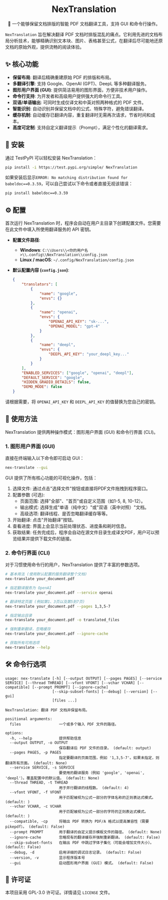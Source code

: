 <h1 align="center">NexTranslation</h1>


<p align="center">
  📖 一个能够保留文档排版的智能 PDF 文档翻译工具，支持 GUI 和命令行操作。
</p>

`NexTranslation` 旨在解决翻译 PDF 文档时排版混乱的痛点。它利用先进的文档布局分析技术，能够精确识别文本块、图片、表格甚至公式，在翻译后尽可能地还原文档的原始外观，提供流畅的阅读体验。

## ✨ 核心功能

- **保留布局**: 翻译后精确重建原始 PDF 的排版和布局。
- **多翻译引擎**: 支持 Google、OpenAI (GPT)、DeepL 等多种翻译服务。
- **图形用户界面 (GUI)**: 提供简洁易用的图形界面，方便非技术用户操作。
- **命令行支持**: 为开发者和高级用户提供强大的命令行工具。
- **双语/单语输出**: 可同时生成仅译文和中英对照两种格式的 PDF 文件。
- **智能识别**: 自动识别并保留文档中的公式、特殊字符，避免错误翻译。
- **缓存机制**: 自动缓存已翻译内容，重复翻译时无需再次请求，节省时间和成本。
- **高度可定制**: 支持自定义翻译提示（Prompt），满足个性化的翻译需求。

## 🚀 安装

通过 TestPyPI 可以轻松安装 NexTranslation：

```bash
pip install -i https://test.pypi.org/simple/ NexTranslation
```
如果安装后显示`ERROR: No matching distribution found for babeldoc==0.3.59`，可以自己尝试以下命令或者直接无视该错误：
```bash
pip install babeldoc==0.3.59
```

## ⚙️ 配置

首次运行 NexTranslation 时，程序会自动在用户主目录下创建配置文件。您需要在此文件中填入所使用翻译服务的 API 密钥。

- **配置文件路径**:
  - **Windows**: `C:\\Users\\<你的用户名>\\.config\\NexTranslation\\config.json`
  - **Linux / macOS**: `~/.config/NexTranslation/config.json`

- **默认配置内容 (`config.json`)**:
  ```json
  {
      "translators": [
          {
              "name": "google",
              "envs": {}
          },
          {
              "name": "openai",
              "envs": {
                  "OPENAI_API_KEY": "sk-...",
                  "OPENAI_MODEL": "gpt-4"
              }
          },
          {
              "name": "deepl",
              "envs": {
                  "DEEPL_API_KEY": "your_deepl_key..."
              }
          }
      ],
      "ENABLED_SERVICES": ["google", "openai", "deepl"],
      "DEFAULT_SERVICE": "google",
      "HIDDEN_GRADIO_DETAILS": false,
      "DEMO_MODE": false
  }
  ```

请根据需要，将 `OPENAI_API_KEY` 和 `DEEPL_API_KEY` 的值替换为您自己的密钥。

## 📖 使用方法

NexTranslation 提供两种操作模式：图形用户界面 (GUI) 和命令行界面 (CLI)。

### 1. 图形用户界面 (GUI)

直接在终端输入以下命令即可启动 GUI：

```bash
nex-translate --gui
```

GUI 提供了所有核心功能的可视化操作，包括：
1. 选择文件: 通过点击"选择文件"按钮或直接将PDF文件拖拽到程序窗口。
2. 配置参数 (可选):
    - 页面范围: 选择"全部"、"首页"或自定义范围（如1-5, 8, 10-12）。
    - 输出模式: 选择生成"单语（纯中文）"或"双语（英中对照）"文档。
    - 高级选项: 翻译线程、是否忽略翻译缓存等等。
3. 开始翻译: 点击"开始翻译"按钮。
4. 查看进度: 界面上会显示当前处理状态、进度条和耗时信息。
5. 获取结果: 任务完成后，程序会自动在源文件目录生成译文PDF，用户可以预览结果并提供下载文件的链接。

### 2. 命令行界面 (CLI)

对于习惯使用命令行的用户，NexTranslation 提供了丰富的参数选项。

```bash
# 基本用法 (使用默认配置的服务翻译整个文档)
nex-translate your_document.pdf

# 指定翻译服务为 OpenAI
nex-translate your_document.pdf --service openai

# 翻译特定页面 (例如第1、3页以及第5到7页)
nex-translate your_document.pdf --pages 1,3,5-7

# 指定输出目录
nex-translate your_document.pdf -o translated_files

# 强制重新翻译，忽略缓存
nex-translate your_document.pdf --ignore-cache

# 获取所有可用选项
nex-translate --help
```

## 🛠️ 命令行选项

```
usage: nex-translate [-h] [--output OUTPUT] [--pages PAGES] [--service SERVICE] [--thread THREAD] [--vfont VFONT] [--vchar VCHAR] [--compatible] [--prompt PROMPT] [--ignore-cache]
                     [--skip-subset-fonts] [--debug] [--version] [--gui]
                     [files ...]

NexTranslation: 翻译 PDF 文档并保留布局。

positional arguments:
  files                 一个或多个输入 PDF 文件的路径。

options:
  -h, --help            提供帮助信息
  --output OUTPUT, -o OUTPUT
                        保存翻译后 PDF 文件的目录。 (default: output)
  --pages PAGES, -p PAGES
                        指定要翻译的页面范围，例如 '1,3,5-7'。如果未指定，则翻译所有页面。 (default: None)
  --service SERVICE, -s SERVICE
                        要使用的翻译服务（例如 'google', 'openai', 'deepl'）。覆盖配置中的默认值。 (default: None)
  --thread THREAD, -t THREAD
                        用于并行翻译的线程数。 (default: 4)
  --vfont VFONT, -f VFONT
                        用于匹配被视为公式一部分的字体名称的正则表达式模式。 (default: )
  --vchar VCHAR, -c VCHAR
                        用于匹配被视为公式一部分的字符的正则表达式模式。 (default: )
  --compatible, -cp     将输出 PDF 转换为 PDF/A 格式以提高兼容性（需要 pikepdf）。 (default: False)
  --prompt PROMPT       用于翻译的自定义提示模板文件的路径。 (default: None)
  --ignore-cache        忽略现有的翻译缓存并强制重新翻译。 (default: False)
  --skip-subset-fonts   在输出 PDF 中跳过字体子集化（可能会增加文件大小）。 (default: False)
  --debug, -d           启用详细的调试日志记录。 (default: False)
  --version, -v         显示程序版本号
  --gui                 启动图形用户界面 (GUI) 模式。 (default: False)
```

## 📄 许可证

本项目采用 GPL-3.0 许可证。详情请见 `LICENSE` 文件。

